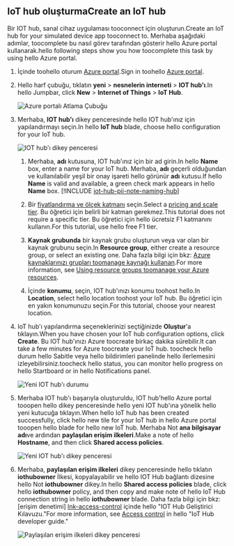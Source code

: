 ## <a name="create-an-iot-hub"></a><span data-ttu-id="6f5cb-101">IoT hub oluşturma</span><span class="sxs-lookup"><span data-stu-id="6f5cb-101">Create an IoT hub</span></span>
<span data-ttu-id="6f5cb-102">Bir IOT hub, sanal cihaz uygulaması tooconnect için oluşturun.</span><span class="sxs-lookup"><span data-stu-id="6f5cb-102">Create an IoT hub for your simulated device app tooconnect to.</span></span> <span data-ttu-id="6f5cb-103">Merhaba aşağıdaki adımlar, toocomplete bu nasıl görev tarafından gösterir hello Azure portal kullanarak.</span><span class="sxs-lookup"><span data-stu-id="6f5cb-103">hello following steps show you how toocomplete this task by using hello Azure portal.</span></span>

1. <span data-ttu-id="6f5cb-104">İçinde toohello oturum [Azure portal][lnk-portal].</span><span class="sxs-lookup"><span data-stu-id="6f5cb-104">Sign in toohello [Azure portal][lnk-portal].</span></span>
1. <span data-ttu-id="6f5cb-105">Hello harf çubuğu, tıklatın **yeni** > **nesnelerin interneti** > **IOT hub'ı**.</span><span class="sxs-lookup"><span data-stu-id="6f5cb-105">In hello Jumpbar, click **New** > **Internet of Things** > **IoT Hub**.</span></span>
   
    ![Azure portalı Atlama Çubuğu][1]
1. <span data-ttu-id="6f5cb-107">Merhaba, **IOT hub'ı** dikey penceresinde hello IOT hub'ınız için yapılandırmayı seçin.</span><span class="sxs-lookup"><span data-stu-id="6f5cb-107">In hello **IoT hub** blade, choose hello configuration for your IoT hub.</span></span>
   
    ![IOT hub'ı dikey penceresi][2]
   
   1. <span data-ttu-id="6f5cb-109">Merhaba, **adı** kutusuna, IOT hub'ınız için bir ad girin.</span><span class="sxs-lookup"><span data-stu-id="6f5cb-109">In hello **Name** box, enter a name for your IoT hub.</span></span> <span data-ttu-id="6f5cb-110">Merhaba, **adı** geçerli olduğundan ve kullanılabilir yeşil bir onay işareti hello görünür **adı** kutusu.</span><span class="sxs-lookup"><span data-stu-id="6f5cb-110">If hello **Name** is valid and available, a green check mark appears in hello **Name** box.</span></span>
    [!INCLUDE [iot-hub-pii-note-naming-hub](iot-hub-pii-note-naming-hub.md)]
   
   1. <span data-ttu-id="6f5cb-111">Bir [fiyatlandırma ve ölçek katmanı][lnk-pricing] seçin.</span><span class="sxs-lookup"><span data-stu-id="6f5cb-111">Select a [pricing and scale tier][lnk-pricing].</span></span> <span data-ttu-id="6f5cb-112">Bu öğretici için belirli bir katman gerekmez.</span><span class="sxs-lookup"><span data-stu-id="6f5cb-112">This tutorial does not require a specific tier.</span></span> <span data-ttu-id="6f5cb-113">Bu öğretici için hello ücretsiz F1 katmanını kullanın.</span><span class="sxs-lookup"><span data-stu-id="6f5cb-113">For this tutorial, use hello free F1 tier.</span></span>
   1. <span data-ttu-id="6f5cb-114">**Kaynak grubunda** bir kaynak grubu oluşturun veya var olan bir kaynak grubunu seçin.</span><span class="sxs-lookup"><span data-stu-id="6f5cb-114">In **Resource group**, either create a resource group, or select an existing one.</span></span> <span data-ttu-id="6f5cb-115">Daha fazla bilgi için bkz: [Azure kaynaklarınızı grupları toomanage kaynağı kullanan][lnk-resource-groups].</span><span class="sxs-lookup"><span data-stu-id="6f5cb-115">For more information, see [Using resource groups toomanage your Azure resources][lnk-resource-groups].</span></span>
   1. <span data-ttu-id="6f5cb-116">İçinde **konumu**, seçin, IOT hub'ınızı konumu toohost hello.</span><span class="sxs-lookup"><span data-stu-id="6f5cb-116">In **Location**, select hello location toohost your IoT hub.</span></span> <span data-ttu-id="6f5cb-117">Bu öğretici için en yakın konumunuzu seçin.</span><span class="sxs-lookup"><span data-stu-id="6f5cb-117">For this tutorial, choose your nearest location.</span></span>
1. <span data-ttu-id="6f5cb-118">IoT hub'ı yapılandırma seçeneklerinizi seçtiğinizde **Oluştur**'a tıklayın.</span><span class="sxs-lookup"><span data-stu-id="6f5cb-118">When you have chosen your IoT hub configuration options, click **Create**.</span></span>  <span data-ttu-id="6f5cb-119">Bu IOT hub'ınızı Azure toocreate birkaç dakika sürebilir.</span><span class="sxs-lookup"><span data-stu-id="6f5cb-119">It can take a few minutes for Azure toocreate your IoT hub.</span></span> <span data-ttu-id="6f5cb-120">toocheck hello durum hello Sabitle veya hello bildirimleri panelinde hello ilerlemesini izleyebilirsiniz.</span><span class="sxs-lookup"><span data-stu-id="6f5cb-120">toocheck hello status, you can monitor hello progress on hello Startboard or in hello Notifications panel.</span></span>
   
    ![Yeni IOT hub'ı durumu][3]
1. <span data-ttu-id="6f5cb-122">Merhaba IOT hub'ı başarıyla oluşturuldu, IOT hub'hello Azure portal tooopen hello dikey penceresinde hello yeni IOT hub'ına yönelik hello yeni kutucuğa tıklayın.</span><span class="sxs-lookup"><span data-stu-id="6f5cb-122">When hello IoT hub has been created successfully, click hello new tile for your IoT hub in hello Azure portal tooopen hello blade for hello new IoT hub.</span></span> <span data-ttu-id="6f5cb-123">Merhaba Not **ana bilgisayar adı**ve ardından **paylaşılan erişim ilkeleri**.</span><span class="sxs-lookup"><span data-stu-id="6f5cb-123">Make a note of hello **Hostname**, and then click **Shared access policies**.</span></span>
   
    ![Yeni IOT hub'ı dikey penceresi][4]
1. <span data-ttu-id="6f5cb-125">Merhaba, **paylaşılan erişim ilkeleri** dikey penceresinde hello tıklatın **iothubowner** İlkesi, kopyalayabilir ve hello IOT Hub bağlantı dizesine hello Not **iothubowner** dikey.</span><span class="sxs-lookup"><span data-stu-id="6f5cb-125">In hello **Shared access policies** blade, click hello **iothubowner** policy, and then copy and make note of hello IoT Hub connection string in hello **iothubowner** blade.</span></span> <span data-ttu-id="6f5cb-126">Daha fazla bilgi için bkz: [erişim denetimi] [ lnk-access-control] içinde hello "IOT Hub Geliştirici Kılavuzu."</span><span class="sxs-lookup"><span data-stu-id="6f5cb-126">For more information, see [Access control][lnk-access-control] in hello "IoT Hub developer guide."</span></span>
   
    ![Paylaşılan erişim ilkeleri dikey penceresi][5]

<!-- Images. -->
[1]: ./media/iot-hub-get-started-create-hub/create-iot-hub1.png
[2]: ./media/iot-hub-get-started-create-hub/create-iot-hub2.png
[3]: ./media/iot-hub-get-started-create-hub/create-iot-hub3.png
[4]: ./media/iot-hub-get-started-create-hub/create-iot-hub4.png
[5]: ./media/iot-hub-get-started-create-hub/create-iot-hub5.png

<!-- Links -->
[lnk-resource-groups]: ../articles/azure-resource-manager/resource-group-portal.md
[lnk-portal]: https://portal.azure.com/
[lnk-pricing]: https://azure.microsoft.com/pricing/details/iot-hub/
[lnk-access-control]: ../articles/iot-hub/iot-hub-devguide-security.md
